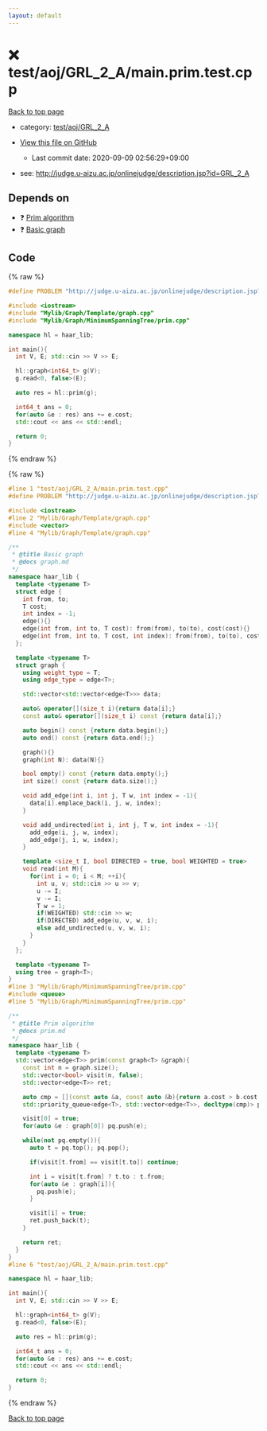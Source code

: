 ```yaml
---
layout: default
---
```


<!-- mathjax config similar to math.stackexchange -->
<script type="text/javascript" async
  src="https://cdnjs.cloudflare.com/ajax/libs/mathjax/2.7.5/MathJax.js?config=TeX-MML-AM_CHTML">
</script>
<script type="text/x-mathjax-config">
  MathJax.Hub.Config({
    TeX: { equationNumbers: { autoNumber: "AMS" }},
    tex2jax: {
      inlineMath: [ ['$','$'] ],
      processEscapes: true
    },
    "HTML-CSS": { matchFontHeight: false },
    displayAlign: "left",
    displayIndent: "2em"
  });
</script>

<script type="text/javascript" src="https://cdnjs.cloudflare.com/ajax/libs/jquery/3.4.1/jquery.min.js"></script>
<script src="https://cdn.jsdelivr.net/npm/jquery-balloon-js@1.1.2/jquery.balloon.min.js" integrity="sha256-ZEYs9VrgAeNuPvs15E39OsyOJaIkXEEt10fzxJ20+2I=" crossorigin="anonymous"></script>
<script type="text/javascript" src="../../../../assets/js/copy-button.js"></script>
<link rel="stylesheet" href="../../../../assets/css/copy-button.css" />


# :x: test/aoj/GRL_2_A/main.prim.test.cpp

<a href="../../../../index.html">Back to top page</a>

* category: <a href="../../../../index.html#81ed75a9aa7f4e6edc886499b1a67fa4">test/aoj/GRL_2_A</a>
* <a href="{{ site.github.repository_url }}/blob/master/test/aoj/GRL_2_A/main.prim.test.cpp">View this file on GitHub</a>
    - Last commit date: 2020-09-09 02:56:29+09:00


* see: <a href="http://judge.u-aizu.ac.jp/onlinejudge/description.jsp?id=GRL_2_A">http://judge.u-aizu.ac.jp/onlinejudge/description.jsp?id=GRL_2_A</a>


## Depends on

* :question: <a href="../../../../library/Mylib/Graph/MinimumSpanningTree/prim.cpp.html">Prim algorithm</a>
* :question: <a href="../../../../library/Mylib/Graph/Template/graph.cpp.html">Basic graph</a>


## Code

<a id="unbundled"></a>
{% raw %}
```cpp
#define PROBLEM "http://judge.u-aizu.ac.jp/onlinejudge/description.jsp?id=GRL_2_A"

#include <iostream>
#include "Mylib/Graph/Template/graph.cpp"
#include "Mylib/Graph/MinimumSpanningTree/prim.cpp"

namespace hl = haar_lib;

int main(){
  int V, E; std::cin >> V >> E;

  hl::graph<int64_t> g(V);
  g.read<0, false>(E);

  auto res = hl::prim(g);

  int64_t ans = 0;
  for(auto &e : res) ans += e.cost;
  std::cout << ans << std::endl;

  return 0;
}

```
{% endraw %}

<a id="bundled"></a>
{% raw %}
```cpp
#line 1 "test/aoj/GRL_2_A/main.prim.test.cpp"
#define PROBLEM "http://judge.u-aizu.ac.jp/onlinejudge/description.jsp?id=GRL_2_A"

#include <iostream>
#line 2 "Mylib/Graph/Template/graph.cpp"
#include <vector>
#line 4 "Mylib/Graph/Template/graph.cpp"

/**
 * @title Basic graph
 * @docs graph.md
 */
namespace haar_lib {
  template <typename T>
  struct edge {
    int from, to;
    T cost;
    int index = -1;
    edge(){}
    edge(int from, int to, T cost): from(from), to(to), cost(cost){}
    edge(int from, int to, T cost, int index): from(from), to(to), cost(cost), index(index){}
  };

  template <typename T>
  struct graph {
    using weight_type = T;
    using edge_type = edge<T>;

    std::vector<std::vector<edge<T>>> data;

    auto& operator[](size_t i){return data[i];}
    const auto& operator[](size_t i) const {return data[i];}

    auto begin() const {return data.begin();}
    auto end() const {return data.end();}

    graph(){}
    graph(int N): data(N){}

    bool empty() const {return data.empty();}
    int size() const {return data.size();}

    void add_edge(int i, int j, T w, int index = -1){
      data[i].emplace_back(i, j, w, index);
    }

    void add_undirected(int i, int j, T w, int index = -1){
      add_edge(i, j, w, index);
      add_edge(j, i, w, index);
    }

    template <size_t I, bool DIRECTED = true, bool WEIGHTED = true>
    void read(int M){
      for(int i = 0; i < M; ++i){
        int u, v; std::cin >> u >> v;
        u -= I;
        v -= I;
        T w = 1;
        if(WEIGHTED) std::cin >> w;
        if(DIRECTED) add_edge(u, v, w, i);
        else add_undirected(u, v, w, i);
      }
    }
  };

  template <typename T>
  using tree = graph<T>;
}
#line 3 "Mylib/Graph/MinimumSpanningTree/prim.cpp"
#include <queue>
#line 5 "Mylib/Graph/MinimumSpanningTree/prim.cpp"

/**
 * @title Prim algorithm
 * @docs prim.md
 */
namespace haar_lib {
  template <typename T>
  std::vector<edge<T>> prim(const graph<T> &graph){
    const int n = graph.size();
    std::vector<bool> visit(n, false);
    std::vector<edge<T>> ret;

    auto cmp = [](const auto &a, const auto &b){return a.cost > b.cost;};
    std::priority_queue<edge<T>, std::vector<edge<T>>, decltype(cmp)> pq(cmp);

    visit[0] = true;
    for(auto &e : graph[0]) pq.push(e);

    while(not pq.empty()){
      auto t = pq.top(); pq.pop();

      if(visit[t.from] == visit[t.to]) continue;

      int i = visit[t.from] ? t.to : t.from;
      for(auto &e : graph[i]){
        pq.push(e);
      }

      visit[i] = true;
      ret.push_back(t);
    }

    return ret;
  }
}
#line 6 "test/aoj/GRL_2_A/main.prim.test.cpp"

namespace hl = haar_lib;

int main(){
  int V, E; std::cin >> V >> E;

  hl::graph<int64_t> g(V);
  g.read<0, false>(E);

  auto res = hl::prim(g);

  int64_t ans = 0;
  for(auto &e : res) ans += e.cost;
  std::cout << ans << std::endl;

  return 0;
}

```
{% endraw %}

<a href="../../../../index.html">Back to top page</a>

